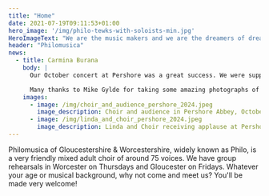 ```yaml
---
title: "Home"
date: 2021-07-19T09:11:53+01:00
hero_image: '/img/philo-tewks-with-soloists-min.jpg'
HeroImageText: "We are the music makers and we are the dreamers of dreams"
header: "Philomusica"
news:
  - title: Carmina Burana
    body: |
      Our October concert at Pershore was a great success. We were supported by a large and very appreciative audience who clearly enjoyed our performances of <em>Feel the Spirit</em> by John Rutter and Carl Orff’s <em>Carmina Burana</em>, not to mention the Regency Percussion Ensemble’s thrilling performance of Leonard Salzedo’s percussion Scherzo. Now we switch our attention to preparing Christmas music. At the heart of our Christmas programme will be <em>On Christmas Night</em>, a delightful suite of carols by Bob Chilcott. Our Christmas concerts will be given at St Stephen’s church, Barbourne, Worcester on Saturday 14 December and at Holy Trinity church, Longlevens, Gloucester on Tuesday 17 December. Both concerts start at 19.30. Do join us if you can.

      Many thanks to Mike Gylde for taking some amazing photographs of the concert!
    images:
      - image: /img/choir_and_audience_pershore_2024.jpeg
        image_description: Choir and audience in Pershore Abbey, October 2024
      - image: /img/linda_and_choir_pershore_2024.jpeg
        image_description: Linda and Choir receiving applause at Pershore Abbey, October 2024
---
```

Philomusica of Gloucestershire & Worcestershire, widely known as Philo, is a very friendly mixed adult choir of around 75 voices. We have group rehearsals in Worcester on Thursdays and Gloucester on Fridays. Whatever your age or musical background, why not come and meet us? You'll be made very welcome!